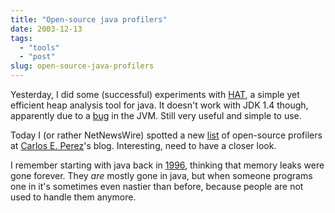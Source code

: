 ```yaml
---
title: "Open-source java profilers"
date: 2003-12-13
tags: 
  - "tools"
  - "post"
slug: open-source-java-profilers
---
```


Yesterday, I did some (successful) experiments with [HAT](http://java.sun.com/developer/onlineTraining/Programming/JDCBook/perf3.html), a simple yet efficient heap analysis tool for java. It doesn't work with JDK 1.4 though, apparently due to a [bug](http://performance.netbeans.org/articles/hat-howto/) in the JVM. Still very useful and simple to use.

Today I (or rather NetNewsWire) spotted a new [list](http://www.manageability.org/blog/stuff/open-source-profilers-for-java) of open-source profilers at [Carlos E. Perez](http://www.manageability.org/)'s blog. Interesting, need to have a closer look.

I remember starting with java back in [1996](http://mentorsoft.com/DE/jn960625.html), thinking that memory leaks were gone forever. They _are_ mostly gone in java, but when someone programs one in it's sometimes even nastier than before, because people are not used to handle them anymore.

